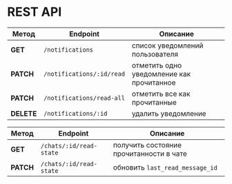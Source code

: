 # REST API

| Метод      | Endpoint                  | Описание                                  |
| ---------- | ------------------------- | ----------------------------------------- |
| **GET**    | `/notifications`          | список уведомлений пользователя           |
| **PATCH**  | `/notifications/:id/read` | отметить одно уведомление как прочитанное |
| **PATCH**  | `/notifications/read-all` | отметить все как прочитанные              |
| **DELETE** | `/notifications/:id`      | удалить уведомление                       |

| Метод     | Endpoint                | Описание                                |
| --------- | ----------------------- | --------------------------------------- |
| **GET**   | `/chats/:id/read-state` | получить состояние прочитанности в чате |
| **PATCH** | `/chats/:id/read-state` | обновить `last_read_message_id`         |
